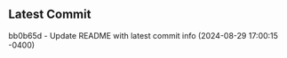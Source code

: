 
## Latest Commit
bb0b65d - Update README with latest commit info (2024-08-29 17:00:15 -0400) <Yunxi-Zhou>
